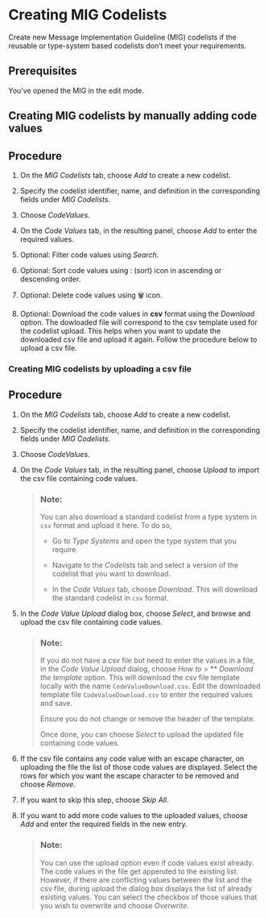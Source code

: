 <!-- loio6318fe606a8f44a88d6cc2255c06ee1e -->

<link rel="stylesheet" type="text/css" href="../css/sap-icons.css"/>

# Creating MIG Codelists

Create new Message Implementation Guideline \(MIG\) codelists if the reusable or type-system based codelists don’t meet your requirements.



<a name="loio6318fe606a8f44a88d6cc2255c06ee1e__prereq_e32_pzl_fpb"/>

## Prerequisites

You’ve opened the MIG in the edit mode.

<a name="task_ahs_bcp_gpb"/>

<!-- task\_ahs\_bcp\_gpb -->

## Creating MIG codelists by manually adding code values



<a name="task_ahs_bcp_gpb__steps_fxv_q2p_gpb"/>

## Procedure

1.  On the *MIG Codelists* tab, choose *Add* to create a new codelist.

2.  Specify the codelist identifier, name, and definition in the corresponding fields under *MIG Codelists*.

3.  Choose *CodeValues*.

4.  On the *Code Values* tab, in the resulting panel, choose *Add* to enter the required values.

5.  Optional: Filter code values using *Search*.

6.  Optional: Sort code values using <span class="SAP-icons-V5"></span> \(sort\) icon in ascending or descending order.

7.  Optional: Delete code values using :wastebasket: icon.

8.  Optional: Download the code values in **csv** format using the *Download* option. The dowloaded file will correspond to the csv template used for the codelist upload. This helps when you want to update the downloaded csv file and upload it again. Follow the procedure below to upload a csv file.


<a name="task_rym_x3p_gpb"/>

<!-- task\_rym\_x3p\_gpb -->

### Creating MIG codelists by uploading a csv file



<a name="task_rym_x3p_gpb__steps_tcj_1jp_gpb"/>

## Procedure

1.  On the *MIG Codelists* tab, choose *Add* to create a new codelist.

2.  Specify the codelist identifier, name, and definition in the corresponding fields under *MIG Codelists*.

3.  Choose *CodeValues*.

4.  On the *Code Values* tab, in the resulting panel, choose *Upload* to import the csv file containing code values.

    > ### Note:  
    > You can also download a standard codelist from a type system in `csv` format and upload it here. To do so,
    > 
    > -   Go to *Type Systems* and open the type system that you require.
    > 
    > -   Navigate to the *Codelists* tab and select a version of the codelist that you want to download.
    > -   In the *Code Values* tab, choose *Download*. This will download the standard codelist in `csv` format.

5.  In the *Code Value Upload* dialog box, choose *Select*, and browse and upload the csv file containing code values.

    > ### Note:  
    > If you do not have a csv file but need to enter the values in a file, in the *Code Value Upload* dialog, choose *How to* \> ** *Download the template* option. This will download the csv file template locally with the name `CodeValueDownload.csv`. Edit the downloaded template file `CodeValueDownload.csv` to enter the required values and save.
    > 
    > Ensure you do not change or remove the header of the template.
    > 
    > Once done, you can choose *Select* to upload the updated file containing code values.

6.  If the csv file contains any code value with an escape character, on uploading the file the list of those code values are displayed. Select the rows for which you want the escape character to be removed and choose *Remove*.

7.  If you want to skip this step, choose *Skip All*.

8.  If you want to add more code values to the uploaded values, choose *Add* and enter the required fields in the new entry.

    > ### Note:  
    > You can use the upload option even if code values exist already. The code values in the file get appended to the existing list. However, if there are conflicting values between the list and the csv file, during upload the dialog box displays the list of already existing values. You can select the checkbox of those values that you wish to overwrite and choose *Overwrite*.



